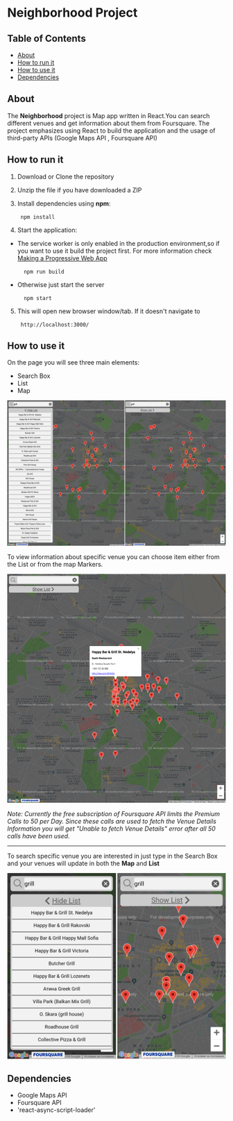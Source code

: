 # Neighborhood Project

## Table of Contents

* [About](#about)
* [How to run it](#how-to-run-it)
* [How to use it](#how-to-use-it)
* [Dependencies](#dependencies)

## About

The **Neighborhood** project is Map app written in React.You can search different venues and get information about them from Foursquare. The project emphasizes using React to build the application and the usage of third-party APIs (Google Maps API , Foursquare API)

## How to run it

1) Download or Clone the repository
2) Unzip the file if you have downloaded a ZIP
3) Install dependencies using **npm**:

        npm install

4) Start the application:

* The service worker is only enabled in the production environment,so if you want to use it build the project first. For more information check [Making a Progressive Web App](https://goo.gl/KwvDNy)

        npm run build

* Otherwise just start the server

        npm start

5) This will open new browser window/tab. If it doesn't navigate to

        http://localhost:3000/

## How to use it

On the page you will see three main elements:

* Search Box
* List
* Map

![Page](src/screenshots/Page.jpg)

To view information about specific venue you can choose item either from the List or from the map Markers.

![Venue Details](src/screenshots/VenueDetails.jpg)

*Note: Currently the free subscription of Foursquare API limits the Premium Calls to 50 per Day. Since these calls are used to fetch the Venue Details Information you will get "Unable to fetch Venue Details" error after all 50 calls have been used.*

***

To search specific venue you are interested in just type in the Search Box and your venues will update in both the **Map** and **List**

![Search Box](src/screenshots/SearchBox.jpg)

## Dependencies

* Google Maps API
* Foursquare API
* 'react-async-script-loader'
